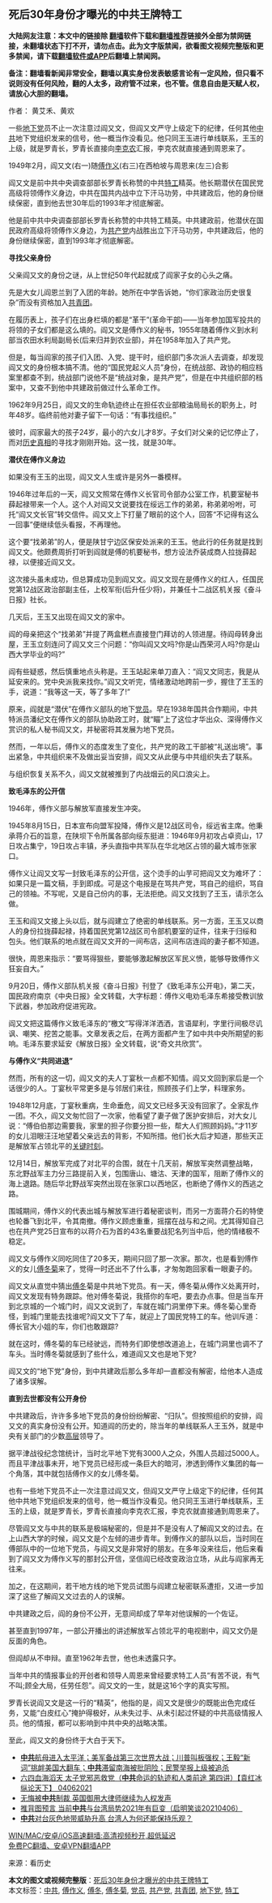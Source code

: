  <h2>死后30年身份才曝光的中共王牌特工</h2> <p class="notice"><b>大陆网友注意：本文中的链接除 <a href="https://github.com/bannedbook/fanqiang" >翻墙</a>软件下载和<a href="https://github.com/killgcd/justmysocks/blob/master/README.md">翻墙推荐</a>链接外全部为禁网链接，未翻墙状态下打不开，请勿点击。此为文字版禁闻，欲看图文视频完整版和更多禁闻，请下载<a href="https://github.com/bannedbook/fanqiang">翻墙软件或APP</a>后翻墙上禁闻网。</p><p>备注：翻墙看新闻非常安全，翻墙以真实身份发表敏感言论有一定风险，但只看不说则没有任何风险，翻的人太多，政府管不过来，也不管。信息自由是天赋人权，请放心大胆的翻墙。</b></p>  <div class="entry"> <p>作者： 黄艾禾、黄欢</p> <p id="summary">一些<a href="https://www.bannedbook.org/bnews/tag/%e5%9c%b0%e4%b8%8b%e5%85%9a/" class="st_tag internal_tag" rel="tag" title="标签 地下党 下的日志">地下党</a>员不止一次注意过阎又文，但阎又文严守上级定下的纪律，任何其他<a href="https://www.bannedbook.org/bnews/tag/%e4%b8%ad%e5%85%b1/" class="st_tag internal_tag" rel="tag" title="标签 中共 下的日志">中共</a>地下党组织发来的信号，他一概当作没看见。他只同王玉进行单线联系，王玉的上级，就是罗青长，罗青长直接向<span class='wp_keywordlink'><a href="https://www.bannedbook.org/forum2/topic1161.html" title="李克农传及其他红谍" target="_blank">李克农</a></span>汇报，李克农就直接通到周恩来了。</p> <p id="conimg">1949年2月，阎又文(右一)随<a href="https://www.bannedbook.org/bnews/tag/%e5%82%85%e4%bd%9c%e4%b9%89/" class="st_tag internal_tag" rel="tag" title="标签 傅作义 下的日志">傅作义</a>(右三)在西柏坡与周恩来(左三)合影</p> <p>阎又文是前中共中央调查部部长罗青长称赞的中共<a href="https://www.bannedbook.org/bnews/tag/%e7%89%b9%e5%b7%a5/" class="st_tag internal_tag" rel="tag" title="标签 特工 下的日志">特工</a>精英。他长期潜伏在国民党高级将领傅作义身边，中共在国共内战中立下汗马功劳，中共建政后，他的身份继续保密，直到他去世30年后的1993年才彻底解密。</p> <p>他是前中共中央调查部部长罗青长称赞的中共特工精英。中共建政前，他潜伏在国民政府高级将领傅作义身边，为<a href="https://www.bannedbook.org/bnews/tag/%e5%85%b1%e4%ba%a7%e5%85%9a/" class="st_tag internal_tag" rel="tag" title="标签 共产党 下的日志">共产党</a>内战胜出立下汗马功劳，中共建政后，他的身份继续保密，直到1993年才彻底解密。</p> <p><strong>寻找父亲身份</strong></p> <p>父亲阎又文的身份之谜，从上世纪50年代起就成了阎家子女的心头之痛。</p> <p>先是大女儿阎恩兰到了入团的年龄。她所在中学告诉她，“你们家政治历史很复杂”而没有资格加入<a href="https://www.bannedbook.org/bnews/tag/%e5%85%b1%e9%9d%92%e5%9b%a2/" class="st_tag internal_tag" rel="tag" title="标签 共青团 下的日志">共青团</a>。</p> <p>在履历表上，孩子们在出身栏填的都是“革干”(革命干部)——当年参加国军投共的将领的子女们都是这么填的。阎又文是傅作义的秘书，1955年随着傅作义到水利部当农田水利局副局长(后来归并到农业部)，并在1958年加入了共产党。</p> <p>但是，每当阎家的孩子们入团、入党、提干时，组织部门多次派人去调查，却发现阎又文的身份根本搞不清。他的“国民党起义人员”身份，在统战部、政协的相应档案里都查不到，统战部门说他不是“统战对象，是共产党”，但是在中共组织部的档案中，又查不到他中共建政前做过什么革命工作。</p> <p>1962年9月25日，阎又文的生命轨迹终止在担任农业部粮油局局长的职务上，时年48岁。临终前他对妻子留下一句话：“有事找组织。”</p> <p>彼时，阎家最大的孩子24岁，最小的六女儿才8岁。子女们对父亲的记忆停止了，而对<span class='wp_keywordlink'><a href="https://www.bannedbook.org/forum33/" title="近代历史事件真相" target="_blank">历史真相</a></span>的寻找才刚刚开始。这一找，就是30年。</p> <p><strong>潜伏在傅作义身边</strong></p>  <p>如果没有王玉的出现，阎又文人生或许是另外一番模样。</p> <p>1946年过年后的一天，阎又文照常在傅作义长官司令部办公室工作，机要室秘书薛起禄带来一个人。这个人对阎又文说要找在绥远工作的弟弟，称弟弟吩咐，可托“阎又文长官”转交信件。阎又文上下打量了眼前的这个人，回答“不记得有这么一回事”便继续低头看报，不再理他。</p> <p>这个要“找弟弟”的人，便是陕甘宁边区保安处派来的王玉。他此行的任务就是找到阎又文。他颇费周折打听到阎就是傅的机要秘书，想方设法乔装成商人拉拢薛起禄，以便接近阎又文。</p> <p>这次接头虽未成功，但总算成功见到阎又文。阎又文现在是傅作义的红人，任国民党第12战区政治部副主任，上校军衔(后升任少将)，并兼任十二战区机关报《奋斗日报》社长。</p> <p>几天后，王玉又出现在阎又文的家中。</p> <p>阎的母亲把这个“找弟弟”并提了两盒糕点直接登门拜访的人领进屋。待阎母转身出屋，王玉立刻连问了阎又文三个问题：“你叫阎又文吗?你是山西荣河人吗?你是山西大学毕业的吗?”</p> <p>阎有些疑惑，然后慎重地点头称是。王玉站起来单刀直入：“阎又文同志，我是从延安来的。党中央派我来找你。”阎又文听完，情绪激动地跨前一步，握住了王玉的手，说道：“我等这一天，等了多年了!”</p> <p>原来，阎就是“潜伏”在傅作义部队的地下<a href="https://www.bannedbook.org/bnews/tag/%E5%85%9A%E5%91%98/" class="st_tag internal_tag" rel="tag" title="标签 党员 下的日志">党员</a>。早在1938年国共合作期间，中共特派员潘纪文在傅作义的部队协助政工时，就“瞄”上了这位才华出众、深得傅作义赏识的私人秘书阎又文，并秘密将其发展为地下党员。</p> <p>然而，一年以后，傅作义的态度发生了变化，共产党的政工干部被“礼送出境”。事出紧急，中共组织来不及做出妥当安排，阎又文从此便与中共组织失去了联系。</p> <p>与组织恢复关系不久，阎又文就被推到了内战烟云的风口浪尖上。</p> <p><strong>致毛泽东的公开信</strong></p> <p>1946年，傅作义部与解放军直接发生冲突。</p> <p>1945年8月15日，日本宣布向盟军投降，傅作义是12战区司令，绥远省主席。他秉承蒋介石的旨意，在陕坝下令所属各部向绥东挺进：1946年9月初攻占卓资山，17日攻占集宁，19日攻占丰镇，矛头直指中共军队在华北地区占领的最大城市张家口。</p>  <p>傅作义让阎又文写一封致毛泽东的公开信，这个烫手的山芋可把阎又文为难坏了：如果只是一篇文稿，手到即成。可是这个电报是在骂共产党，骂自己的组织，骂自己的领袖。不写呢，又是自己份内的事，无法拒绝。阎又文找到了王玉，请示怎么做。</p> <p>王玉和阎又文接上头以后，就与阎建立了绝密的单线联系。另一方面，王玉又以商人的身份拉拢薛起禄，持着国民党第12战区司令部机要室的证件，往来于归绥和包头。他们联系的地点就在阎又文开的一间布店，这间布店连阎的妻子都不知道。</p> <p>很快，周恩来指示：“要骂得狠些，要能够激起解放区军民义愤，能够导致傅作义狂妄自大。”</p> <p>9月20日，傅作义部队机关报《奋斗日报》刊登了《致毛泽东公开电》，第二天，国民政府南京《中央日报》全文转载，大字标题：傅作义电劝毛泽东希接受教训放下武器，参加政府促进宪政。</p> <p>阎又文把这篇傅作义致毛泽东的“檄文”写得洋洋洒洒，言语犀利，字里行间极尽讥讽、嘲笑、挖苦之能事。文章发表之后，在两方面都产生了如中共中央所期望的影响。毛泽东要求延安《解放日报》全文转载，说“奇文共欣赏”。</p> <p><strong>与傅作义“共同进退”</strong></p> <p>然而，所有的这一切，阎又文的夫人丁宴秋一点都不知情。阎又文回到家后是一个话很少的人。丁宴秋平常更多是与邻居们来往，照顾孩子们上学，料理家务。</p> <p>1948年12月底，丁宴秋重病，生命垂危，阎又文已经多天没有回家了。全家乱作一团。不久，阎又文匆忙回了一次家，他看望了妻子做了医护安排后，对大女儿说：“傅伯伯那边需要我，家里的担子你要分担一些，帮大人们照顾妈妈。”才11岁的女儿泪眼汪汪地望着父亲远去的背影，不知所措。他们长大后才知道，那些天正是解放军占领北平的<span class='wp_keywordlink'><a href="https://www.bannedbook.org/forum2/topic151.html" title="关键时刻：李鹏日记" target="_blank">关键时刻</a></span>。</p> <p>12月14日，解放军完成了对北平的合围，就在十几天前，解放军突然调整战略，东北野战军主力分三路提前入关，包围唐山、塘沽、天津的国军，阻断了傅作义的海上退路。随后华北野战军突然出现在张家口以西地区，也断绝了傅作义的西逃之路。</p> <p>围城期间，傅作义的代表出城与解放军进行着秘密谈判，而另一方面蒋介石的特使也轮番飞到北平，令其南撤。傅作义顾虑重重，摇摆在战与和之间。尤其得知自己也在共产党25日宣布的以蒋介石为首的43名重要战犯名列当中后，他的情绪极不稳定。</p> <p>阎又文与傅作义同吃同住了20多天，期间只回了那一次家。那次，也是看到傅作义的女儿<a href="https://www.bannedbook.org/bnews/tag/%E5%82%85%E5%86%AC%E8%8F%8A/" class="st_tag internal_tag" rel="tag" title="标签 傅冬菊 下的日志">傅冬菊</a>来了，觉得一时还出不了什么事，才匆匆跑回家看一眼妻子的。</p> <p>阎又文从直觉中猜出<a href="https://www.bannedbook.org/bnews/tag/%e5%82%85%e5%86%ac/" class="st_tag internal_tag" rel="tag" title="标签 傅冬 下的日志">傅冬</a>菊是中共地下党员。有一天，傅冬菊从傅作义处离开时，阎又文发现有特务跟踪。他对傅冬菊说，我搭你的车吧，要去办点事。但是当车开到北京城的一个城门时，阎又文说到了，车就在城门洞里停下来。傅冬菊心里奇怪，到城门里能去找谁呢?阎又文下了车，就迎上了国民党特工的车。他训斥道：傅长官大小姐的车，你们也敢跟踪?</p> <p>就在这时，傅冬菊的车已经驶远，而特务们即使想改道追上，在城门洞里也调不了车头。当时傅冬菊就感到了些什么，难道阎又文也是地下党?</p>  <p>阎又文的“地下党”身份，到中共建政后那么多年却一直都没有解密，给他本人造成了诸多误解。</p> <p><strong>直到去世都没有公开身份</strong></p> <p>中共建政后，许许多多地下党员的身份纷纷解密、“归队”。但按照组织的安排，阎又文的真实身份没有公开。知道阎的历史的，除当年的单线联系人王玉外，就是中央有关部门的少数<span class='wp_keywordlink_affiliate'><a href="https://www.bannedbook.org/bnews/ccpdope/" title="中共高层内幕" target="_blank">高层</a></span>领导了。</p> <p>据平津战役纪念馆统计，当时北平地下党有3000人之众，外围人员超过5000人。而且平津战事未开，地下党员已经形成一条巨大的暗河，渗透到傅作义集团的每一个角落，其中就包括傅作义的女儿傅冬菊。</p> <p>也有一些地下党员不止一次注意过阎又文，但阎又文严守上级定下的纪律，任何其他中共地下党组织发来的信号，他一概当作没看见。他只同王玉进行单线联系，王玉的上级，就是罗青长，罗青长直接向李克农汇报，李克农就直接通到周恩来了。</p> <p>尽管阎又文与中共的联系是极端秘密的，但是并不是没有人了解阎又文的过去。在上山西大学的时候，阎又文是个左倾的进步青年。到傅作义的部队以后，当时同在傅部队中的一位地下党员，与阎又文是非常好的朋友。在多年没来往后，他后来看到了阎又文为傅作义写的那封公开信，坚信阎已经改变政治立场，从此与阎家再无往来。</p> <p>加之，在这期间，若干地方线的地下党员试图与阎建立秘密联系遭拒，又进一步加深了这些了解阎又文过去的人的误解。</p> <p>中共建政之后，阎的身份不公开，无意间却成了早年对他误解的一个佐证。</p> <p>甚至直到1997年，一部公开播出的讲述解放军占领北平的电视剧中，阎又文仍是反面的角色。</p> <p>但阎却从不申辩。直至1962年去世，他也未透露只字。</p> <p>当年中共的情报事业的开创者和领导人周恩来曾经要求特工人员“有苦不说，有气不叫;顾全大局，任劳任怨”。阎又文的一生，就是这16个字的真实写照。</p> <p>罗青长说阎又文是这一行的“精英”，他指的是，阎又文是很少的既能出色完成任务，又能“白皮红心”掩护得极好，从未失过手、从未引起过怀疑的中共高级情报人员。他的情报，都可以影响到中共中央的战略决策。</p> <p>至此，阎又文的身份终于大白于天下。</p>  <ul class='op-related-articles' title='相关阅读'> <li><a href='https://www.bannedbook.org/bnews/bannedvideo/20210406/1520798.html' target='_blank'><b>中共</b>航母进入太平洋；美军备战第三次世界大战；川普叫板强权；王毅“新词”挑衅美国大翻车；<b>中共</b>滞留南海被批阴险；民警举报上级被追杀</a></li> <li><a href='https://www.bannedbook.org/bnews/comments/20210406/1520794.html' target='_blank'>六四血海滔天  太子党邪恶救党（<b>中共</b>命运的轨迹和人类前途  第四讲）【袁红冰纵论天下】 04062021</a></li> <li><a href='https://www.bannedbook.org/bnews/headline/20210406/1520783.html' target='_blank'>无悔被<b>中共</b>制裁 英国御用大律师继续为人权发声</a></li> <li><a href='https://www.bannedbook.org/bnews/bannedvideo/20210406/1520776.html' target='_blank'>推背图预言 当前<b>中共</b>与台湾局势2021年有巨变（启明笑谈20210406）</a></li> <li><a href='https://www.bannedbook.org/bnews/headline/20210406/1520754.html' target='_blank'><b>中共</b>对台灰色地带威胁升高 台湾人为何还能保持乐观？</a></li> </ul> <p class="texttj"> <a href="https://github.com/bannedbook/fanqiang/wiki/V2ray%E6%9C%BA%E5%9C%BA" target="_blank">WIN/MAC/安卓/iOS高速翻墙:高清视频秒开,超低延迟</a><br/> <a href="https://github.com/bannedbook/fanqiang/wiki/%E7%A6%81%E9%97%BB%E7%BD%91%E5%AE%89%E5%8D%93%E7%BF%BB%E5%A2%99%E6%96%B0%E9%97%BBAPP" target="_blank">免费PC翻墙、安卓VPN翻墙APP</a></p><p> 来源：看历史 </p><a name='sharetosocial'></a>       <div><b>本文的图文或视频完整版</b>：<a href='https://www.bannedbook.org/bnews/cnnews/20210406/1520799.html'>死后30年身份才曝光的中共王牌特工</a></div>  </div><!--END ENTRY--> <div class="postfooter"> <div>本文标签：<a href="https://www.bannedbook.org/bnews/tag/%e4%b8%ad%e5%85%b1/" rel="tag">中共</a>, <a href="https://www.bannedbook.org/bnews/tag/%e5%82%85%e4%bd%9c%e4%b9%89/" rel="tag">傅作义</a>, <a href="https://www.bannedbook.org/bnews/tag/%e5%82%85%e5%86%ac/" rel="tag">傅冬</a>, <a href="https://www.bannedbook.org/bnews/tag/%E5%82%85%E5%86%AC%E8%8F%8A/" rel="tag">傅冬菊</a>, <a href="https://www.bannedbook.org/bnews/tag/%E5%85%9A%E5%91%98/" rel="tag">党员</a>, <a href="https://www.bannedbook.org/bnews/tag/%e5%85%b1%e4%ba%a7%e5%85%9a/" rel="tag">共产党</a>, <a href="https://www.bannedbook.org/bnews/tag/%e5%85%b1%e9%9d%92%e5%9b%a2/" rel="tag">共青团</a>, <a href="https://www.bannedbook.org/bnews/tag/%e5%9c%b0%e4%b8%8b%e5%85%9a/" rel="tag">地下党</a>, <a href="https://www.bannedbook.org/bnews/tag/%e7%89%b9%e5%b7%a5/" rel="tag">特工</a></div>  </div><!--END POSTFOOTER--> 